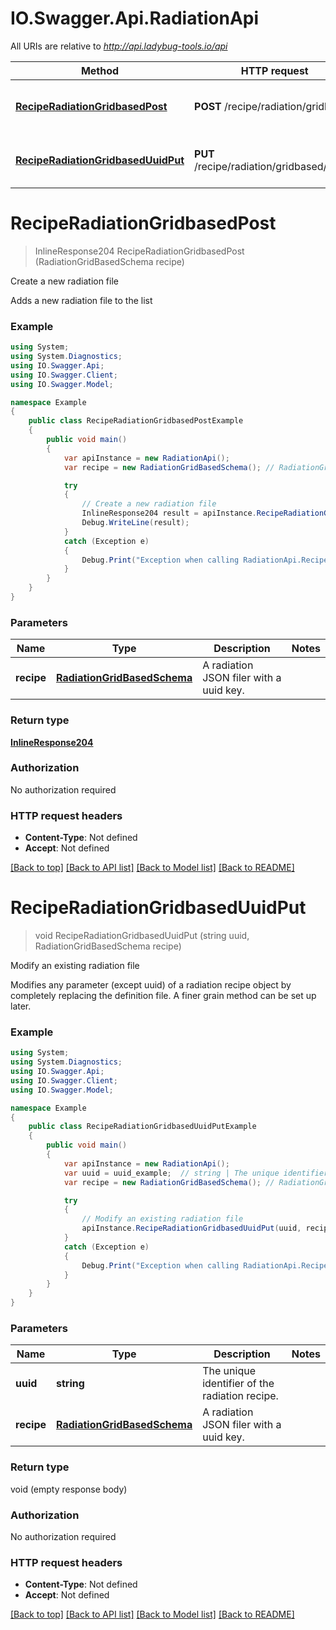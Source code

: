 # IO.Swagger.Api.RadiationApi

All URIs are relative to *http://api.ladybug-tools.io/api*

Method | HTTP request | Description
------------- | ------------- | -------------
[**RecipeRadiationGridbasedPost**](RadiationApi.md#reciperadiationgridbasedpost) | **POST** /recipe/radiation/gridbased | Create a new radiation file
[**RecipeRadiationGridbasedUuidPut**](RadiationApi.md#reciperadiationgridbaseduuidput) | **PUT** /recipe/radiation/gridbased/{uuid} | Modify an existing radiation file


<a name="reciperadiationgridbasedpost"></a>
# **RecipeRadiationGridbasedPost**
> InlineResponse204 RecipeRadiationGridbasedPost (RadiationGridBasedSchema recipe)

Create a new radiation file

Adds a new radiation file to the list

### Example
```csharp
using System;
using System.Diagnostics;
using IO.Swagger.Api;
using IO.Swagger.Client;
using IO.Swagger.Model;

namespace Example
{
    public class RecipeRadiationGridbasedPostExample
    {
        public void main()
        {
            var apiInstance = new RadiationApi();
            var recipe = new RadiationGridBasedSchema(); // RadiationGridBasedSchema | A radiation JSON filer with a uuid key.

            try
            {
                // Create a new radiation file
                InlineResponse204 result = apiInstance.RecipeRadiationGridbasedPost(recipe);
                Debug.WriteLine(result);
            }
            catch (Exception e)
            {
                Debug.Print("Exception when calling RadiationApi.RecipeRadiationGridbasedPost: " + e.Message );
            }
        }
    }
}
```

### Parameters

Name | Type | Description  | Notes
------------- | ------------- | ------------- | -------------
 **recipe** | [**RadiationGridBasedSchema**](RadiationGridBasedSchema.md)| A radiation JSON filer with a uuid key. | 

### Return type

[**InlineResponse204**](InlineResponse204.md)

### Authorization

No authorization required

### HTTP request headers

 - **Content-Type**: Not defined
 - **Accept**: Not defined

[[Back to top]](#) [[Back to API list]](../README.md#documentation-for-api-endpoints) [[Back to Model list]](../README.md#documentation-for-models) [[Back to README]](../README.md)

<a name="reciperadiationgridbaseduuidput"></a>
# **RecipeRadiationGridbasedUuidPut**
> void RecipeRadiationGridbasedUuidPut (string uuid, RadiationGridBasedSchema recipe)

Modify an existing radiation file

Modifies any parameter (except uuid) of a radiation recipe object by completely replacing the definition file. A finer grain method can be set up later.

### Example
```csharp
using System;
using System.Diagnostics;
using IO.Swagger.Api;
using IO.Swagger.Client;
using IO.Swagger.Model;

namespace Example
{
    public class RecipeRadiationGridbasedUuidPutExample
    {
        public void main()
        {
            var apiInstance = new RadiationApi();
            var uuid = uuid_example;  // string | The unique identifier of the radiation recipe.
            var recipe = new RadiationGridBasedSchema(); // RadiationGridBasedSchema | A radiation JSON filer with a uuid key.

            try
            {
                // Modify an existing radiation file
                apiInstance.RecipeRadiationGridbasedUuidPut(uuid, recipe);
            }
            catch (Exception e)
            {
                Debug.Print("Exception when calling RadiationApi.RecipeRadiationGridbasedUuidPut: " + e.Message );
            }
        }
    }
}
```

### Parameters

Name | Type | Description  | Notes
------------- | ------------- | ------------- | -------------
 **uuid** | **string**| The unique identifier of the radiation recipe. | 
 **recipe** | [**RadiationGridBasedSchema**](RadiationGridBasedSchema.md)| A radiation JSON filer with a uuid key. | 

### Return type

void (empty response body)

### Authorization

No authorization required

### HTTP request headers

 - **Content-Type**: Not defined
 - **Accept**: Not defined

[[Back to top]](#) [[Back to API list]](../README.md#documentation-for-api-endpoints) [[Back to Model list]](../README.md#documentation-for-models) [[Back to README]](../README.md)

